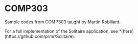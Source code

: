 # COMP303
<p>Sample codes from COMP303 taught by Martin Robillard.</p>

<p>For a full implementation of the Solitaire application, see *[here](https://github.com/prmr/Solitaire).
